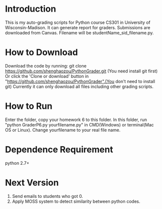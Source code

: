 # Introduction
This is my auto-grading scripts for Python course CS301 in University of Wisconsin-Madison. It can generate report for graders. Submissions are downloaded from Canvas. Filename will be studentName\_sid\_filename.py.

# How to Download
Download the code by running:
git clone https://github.com/shenghaozou/PythonGrader.git (You need install git first)
Or click the 'Clone or download' button in "https://github.com/shenghaozou/PythonGrader".(You don't need to install git)
Currently it can only download all files including other grading scripts. 

# How to Run
Enter the folder, copy your homework 6 to this folder. In this folder, run
"python GraderP6.py yourfilename.py" in CMD(Windows) or terminal(Mac OS or Linux).
Change yourfilename to your real file name.

# Dependence Requirement
python 2.7+

# Next Version
1. Send emails to students who got 0.
2. Apply MOSS system to detect similarity between python codes.
